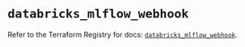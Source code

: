 # `databricks_mlflow_webhook`

Refer to the Terraform Registry for docs: [`databricks_mlflow_webhook`](https://registry.terraform.io/providers/databricks/databricks/1.86.0/docs/resources/mlflow_webhook).

